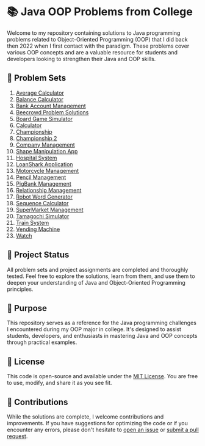 # 📚 Java OOP Problems from College

Welcome to my repository containing solutions to Java programming problems related to Object-Oriented Programming (OOP) that I did back then 2022 when I first contact with the paradigm. These problems cover various OOP concepts and are a valuable resource for students and developers looking to strengthen their Java and OOP skills.

## 📃 Problem Sets

1. [Average Calculator](/Average/)
1. [Balance Calculator](/Balance/)
1. [Bank Account Management](/BankAccount/)
1. [Beecrowd Problem Solutions](/Beecrowd/)
1. [Board Game Simulator](/BoardGame/)
1. [Calculator](/Calculator/)
1. [Championship](/Championship/)
1. [Championship 2](/Championship2/)
1. [Company Management](/Company/)
1. [Shape Manipulation App](/Format/)
1. [Hospital System](/Hospital/)
1. [LoanShark Application](/LoanShark/)
1. [Motorcycle Management](/Motorcycle/)
1. [Pencil Management](/Pencil/)
1. [PigBank Management](/PigBank/)
1. [Relationship Management](/Relationship/)
1. [Robot Word Generator](/Robot/)
1. [Sequence Calculator](/Sequence/)
1. [SuperMarket Management](/SuperMarket/)
1. [Tamagochi Simulator](/Tamagochi/)
1. [Train System](/Train/)
1. [Vending Machine](/VendingMachine/)
1. [Watch](/Watch/)

## 🚧 Project Status

All problem sets and project assignments are completed and thoroughly tested. Feel free to explore the solutions, learn from them, and use them to deepen your understanding of Java and Object-Oriented Programming principles.

## 📖 Purpose

This repository serves as a reference for the Java programming challenges I encountered during my OOP major in college. It's designed to assist students, developers, and enthusiasts in mastering Java and OOP concepts through practical examples.

## 📄 License

This code is open-source and available under the [MIT License](/LICENSE). You are free to use, modify, and share it as you see fit.

## 🙌 Contributions

While the solutions are complete, I welcome contributions and improvements. If you have suggestions for optimizing the code or if you encounter any errors, please don't hesitate to [open an issue](link-to-issues) or [submit a pull request](link-to-pull-requests).
